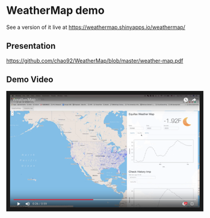 # WeatherMap demo

See a version of it live at https://weathermap.shinyapps.io/weathermap/

## Presentation
https://github.com/chao92/WeatherMap/blob/master/weather-map.pdf

## Demo Video
<p align="center">
<a href="https://www.youtube.com/watch?v=rZcj8Bn3K4M
" target="_blank"><img src="weathermap.png" 
alt="IMAGE ALT TEXT HERE" width="550" height="300" border="10" /></a>
</p>
